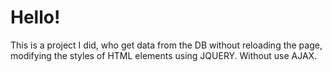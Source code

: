 # Hello! 

This is a project I did, who get data from the DB without reloading the page, modifying the styles of HTML elements using JQUERY. Without use AJAX.
